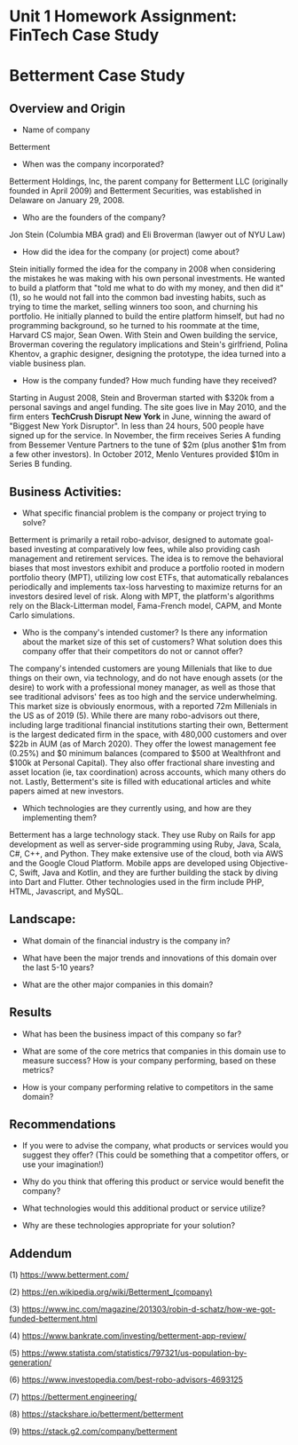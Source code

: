 # Unit 1 Homework Assignment: FinTech Case Study

# Betterment Case Study

## Overview and Origin

* Name of company

Betterment

* When was the company incorporated?

Betterment Holdings, Inc, the parent company for Betterment LLC (originally founded in April 2009) and Betterment Securities, was established in Delaware on January  29, 2008.

* Who are the founders of the company?

Jon Stein (Columbia MBA grad) and Eli Broverman (lawyer out of NYU Law)

* How did the idea for the company (or project) come about?

Stein initially formed the idea for the company in 2008 when considering the mistakes he was making with his own personal investments. He wanted to build a platform that "told me what to do with my money, and then did it" (1), so he would not fall into the common bad investing habits, such as trying to time the market, selling winners too soon, and churning his portfolio. He initially planned to build the entire platform himself, but had no programming background, so he turned to his roommate at the time, Harvard CS major, Sean Owen. With Stein and Owen building the service, Broverman covering the regulatory implications and Stein's girlfriend, Polina Khentov, a graphic designer, designing the prototype, the idea turned into a viable business plan.

* How is the company funded? How much funding have they received?

Starting in August 2008, Stein and Broverman started with $320k from a personal savings and angel funding. The site goes live in May 2010, and the firm enters **TechCrush Disrupt New York** in June, winning the award of "Biggest New York Disruptor". In less than 24 hours, 500 people have signed up for the service. In November, the firm receives Series A funding from Bessemer Venture Partners to the tune of $2m (plus another $1m from a few other investors). In October 2012, Menlo Ventures provided $10m in Series B funding. 


## Business Activities:

* What specific financial problem is the company or project trying to solve?

Betterment is primarily a retail robo-advisor, designed to automate goal-based investing at comparatively low fees, while also providing cash management and retirement services. The idea is to remove the behavioral biases that most investors exhibit and produce a portfolio rooted in modern portfolio theory (MPT), utilizing low cost ETFs, that automatically rebalances periodically and implements tax-loss harvesting to maximize returns for an investors desired level of risk. Along with MPT, the platform's algorithms rely on the Black-Litterman model, Fama-French model, CAPM, and Monte Carlo simulations.

* Who is the company's intended customer?  Is there any information about the market size of this set of customers?
What solution does this company offer that their competitors do not or cannot offer? 

The company's intended customers are young Millenials that like to due things on their own, via technology, and do not have enough assets (or the desire) to work with a professional money manager, as well as those that see traditional advisors' fees as too high and the service underwhelming. This market size is obviously enormous, with a reported 72m Millenials in the US as of 2019 (5).
While there are many robo-advisors out there, including large traditional financial institutions starting their own, Betterment is the largest dedicated firm in the space, with 480,000 customers and over $22b in AUM (as of March 2020). They offer the lowest management fee (0.25%) and $0 minimum balances (compared to $500 at Wealthfront and $100k at Personal Capital). They also offer fractional share investing and asset location (ie, tax coordination) across accounts, which many others do not. Lastly, Betterment's site is filled with educational articles and white papers aimed at new investors.

* Which technologies are they currently using, and how are they implementing them? 

Betterment has a large technology stack. They use Ruby on Rails for app development as well as server-side programming using Ruby, Java, Scala, C#, C++, and Python. They make extensive use of the cloud, both via AWS and the Google Cloud Platform. Mobile apps are developed using Objective-C, Swift, Java and Kotlin, and they are further building the stack by diving into Dart and Flutter. Other technologies used in the firm include PHP, HTML, Javascript, and MySQL.


## Landscape:

* What domain of the financial industry is the company in?

* What have been the major trends and innovations of this domain over the last 5-10 years?

* What are the other major companies in this domain?


## Results

* What has been the business impact of this company so far?

* What are some of the core metrics that companies in this domain use to measure success? How is your company performing, based on these metrics?

* How is your company performing relative to competitors in the same domain?


## Recommendations

* If you were to advise the company, what products or services would you suggest they offer? (This could be something that a competitor offers, or use your imagination!)

* Why do you think that offering this product or service would benefit the company?

* What technologies would this additional product or service utilize?

* Why are these technologies appropriate for your solution?


## Addendum 
(1) https://www.betterment.com/

(2) https://en.wikipedia.org/wiki/Betterment_(company)

(3) https://www.inc.com/magazine/201303/robin-d-schatz/how-we-got-funded-betterment.html

(4) https://www.bankrate.com/investing/betterment-app-review/

(5) https://www.statista.com/statistics/797321/us-population-by-generation/

(6) https://www.investopedia.com/best-robo-advisors-4693125

(7) https://betterment.engineering/

(8) https://stackshare.io/betterment/betterment

(9) https://stack.g2.com/company/betterment



